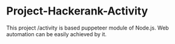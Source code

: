 # Project-Hackerank-Activity
This project /activity is based puppeteer module of Node.js. Web automation can be easily achieved by it. 
